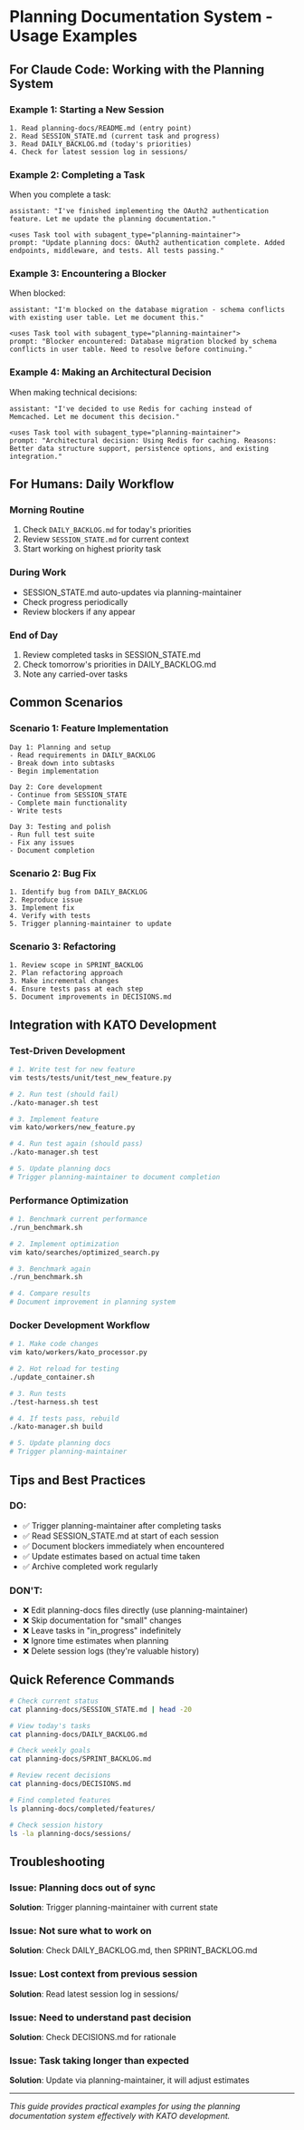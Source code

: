 # Planning Documentation System - Usage Examples

## For Claude Code: Working with the Planning System

### Example 1: Starting a New Session
```
1. Read planning-docs/README.md (entry point)
2. Read SESSION_STATE.md (current task and progress)
3. Read DAILY_BACKLOG.md (today's priorities)
4. Check for latest session log in sessions/
```

### Example 2: Completing a Task
When you complete a task:
```
assistant: "I've finished implementing the OAuth2 authentication feature. Let me update the planning documentation."

<uses Task tool with subagent_type="planning-maintainer">
prompt: "Update planning docs: OAuth2 authentication complete. Added endpoints, middleware, and tests. All tests passing."
```

### Example 3: Encountering a Blocker
When blocked:
```
assistant: "I'm blocked on the database migration - schema conflicts with existing user table. Let me document this."

<uses Task tool with subagent_type="planning-maintainer">
prompt: "Blocker encountered: Database migration blocked by schema conflicts in user table. Need to resolve before continuing."
```

### Example 4: Making an Architectural Decision
When making technical decisions:
```
assistant: "I've decided to use Redis for caching instead of Memcached. Let me document this decision."

<uses Task tool with subagent_type="planning-maintainer">
prompt: "Architectural decision: Using Redis for caching. Reasons: Better data structure support, persistence options, and existing integration."
```

## For Humans: Daily Workflow

### Morning Routine
1. Check `DAILY_BACKLOG.md` for today's priorities
2. Review `SESSION_STATE.md` for current context
3. Start working on highest priority task

### During Work
- SESSION_STATE.md auto-updates via planning-maintainer
- Check progress periodically
- Review blockers if any appear

### End of Day
1. Review completed tasks in SESSION_STATE.md
2. Check tomorrow's priorities in DAILY_BACKLOG.md
3. Note any carried-over tasks

## Common Scenarios

### Scenario 1: Feature Implementation
```
Day 1: Planning and setup
- Read requirements in DAILY_BACKLOG
- Break down into subtasks
- Begin implementation

Day 2: Core development
- Continue from SESSION_STATE
- Complete main functionality
- Write tests

Day 3: Testing and polish
- Run full test suite
- Fix any issues
- Document completion
```

### Scenario 2: Bug Fix
```
1. Identify bug from DAILY_BACKLOG
2. Reproduce issue
3. Implement fix
4. Verify with tests
5. Trigger planning-maintainer to update
```

### Scenario 3: Refactoring
```
1. Review scope in SPRINT_BACKLOG
2. Plan refactoring approach
3. Make incremental changes
4. Ensure tests pass at each step
5. Document improvements in DECISIONS.md
```

## Integration with KATO Development

### Test-Driven Development
```bash
# 1. Write test for new feature
vim tests/tests/unit/test_new_feature.py

# 2. Run test (should fail)
./kato-manager.sh test

# 3. Implement feature
vim kato/workers/new_feature.py

# 4. Run test again (should pass)
./kato-manager.sh test

# 5. Update planning docs
# Trigger planning-maintainer to document completion
```

### Performance Optimization
```bash
# 1. Benchmark current performance
./run_benchmark.sh

# 2. Implement optimization
vim kato/searches/optimized_search.py

# 3. Benchmark again
./run_benchmark.sh

# 4. Compare results
# Document improvement in planning system
```

### Docker Development Workflow
```bash
# 1. Make code changes
vim kato/workers/kato_processor.py

# 2. Hot reload for testing
./update_container.sh

# 3. Run tests
./test-harness.sh test

# 4. If tests pass, rebuild
./kato-manager.sh build

# 5. Update planning docs
# Trigger planning-maintainer
```

## Tips and Best Practices

### DO:
- ✅ Trigger planning-maintainer after completing tasks
- ✅ Read SESSION_STATE.md at start of each session
- ✅ Document blockers immediately when encountered
- ✅ Update estimates based on actual time taken
- ✅ Archive completed work regularly

### DON'T:
- ❌ Edit planning-docs files directly (use planning-maintainer)
- ❌ Skip documentation for "small" changes
- ❌ Leave tasks in "in_progress" indefinitely
- ❌ Ignore time estimates when planning
- ❌ Delete session logs (they're valuable history)

## Quick Reference Commands

```bash
# Check current status
cat planning-docs/SESSION_STATE.md | head -20

# View today's tasks
cat planning-docs/DAILY_BACKLOG.md

# Check weekly goals
cat planning-docs/SPRINT_BACKLOG.md

# Review recent decisions
cat planning-docs/DECISIONS.md

# Find completed features
ls planning-docs/completed/features/

# Check session history
ls -la planning-docs/sessions/
```

## Troubleshooting

### Issue: Planning docs out of sync
**Solution**: Trigger planning-maintainer with current state

### Issue: Not sure what to work on
**Solution**: Check DAILY_BACKLOG.md, then SPRINT_BACKLOG.md

### Issue: Lost context from previous session
**Solution**: Read latest session log in sessions/

### Issue: Need to understand past decision
**Solution**: Check DECISIONS.md for rationale

### Issue: Task taking longer than expected
**Solution**: Update via planning-maintainer, it will adjust estimates

---

*This guide provides practical examples for using the planning documentation system effectively with KATO development.*
